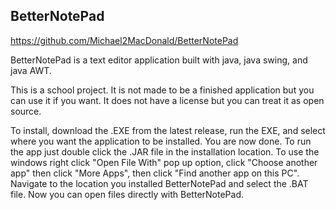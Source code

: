 ## BetterNotePad

https://github.com/Michael2MacDonald/BetterNotePad

BetterNotePad is a text editor application built with java, java swing, and java AWT.

This is a school project. It is not made to be a finished application but you can use it if you want. It does not have a license but you can treat it as open source.

To install, download the .EXE from the latest release, run the EXE, and select where you want the application to be installed. You are now done. To run the app just double click the .JAR file in the installation location. To use the windows right click "Open File With" pop up option, click "Choose another app" then click "More Apps", then click "Find another app on this PC". Navigate to the location you installed BetterNotePad and select the .BAT file. Now you can open files directly with BetterNotePad.